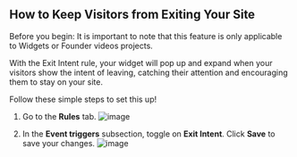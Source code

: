 ## How to Keep Visitors from Exiting Your Site

Before you begin: It is important to note that this feature is only applicable to Widgets or Founder videos projects.

With the Exit Intent rule, your widget will pop up and expand when your visitors show the intent of leaving, catching their attention and encouraging them to stay on your site.

Follow these simple steps to set this up!

1. Go to the **Rules** tab.
   ![image](https://github.com/user-attachments/assets/9ccf7830-202d-49d2-8448-b3f36bc3cf98)

2. In the **Event triggers** subsection, toggle on **Exit Intent**. Click **Save** to save your changes.
   ![image](https://github.com/user-attachments/assets/5cacd1f7-3a7a-45fa-97a4-a7cbaaadef7c)

   
